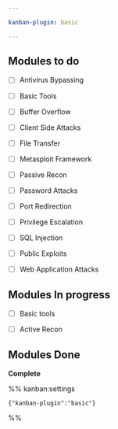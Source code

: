 ```yaml
---

kanban-plugin: basic

---
```


## Modules to do

- [ ] Antivirus Bypassing
- [ ] Basic Tools
- [ ] Buffer Overflow
- [ ] Client Side Attacks
- [ ] File Transfer
- [ ] Metasploit Framework
- [ ] Passive Recon
- [ ] Password Attacks
- [ ] Port Redirection
- [ ] Privilege Escalation
- [ ] SQL Injection
- [ ] Public Exploits
- [ ] Web Application Attacks


## Modules In progress

- [ ] Basic tools
- [ ] Active Recon


## Modules Done

**Complete**




%% kanban:settings
```
{"kanban-plugin":"basic"}
```
%%